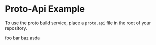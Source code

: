  # Proto-Api Example 

To use the proto build service, place a `proto.api` file in the root of your repository.

foo
bar
baz
asda
